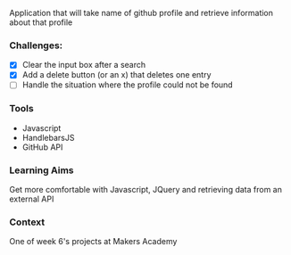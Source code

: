 Application that will take name of github profile and retrieve information about that profile

### Challenges:

- [x] Clear the input box after a search
- [x] Add a delete button (or an x) that deletes one entry 
- [ ] Handle the situation where the profile could not be found

### Tools

* Javascript
* HandlebarsJS
* GitHub API


### Learning Aims

Get more comfortable with Javascript, JQuery and retrieving data from an external API


### Context

One of week 6's projects at Makers Academy

